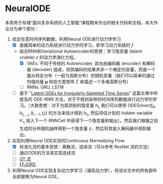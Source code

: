 # NeuralODE
本库用于存储“面向复杂系统的人工智能”课程期末作业的相关代码和文档。本大作业分为单个部分：

1. 给定任意时间序列数据，利用Neural ODE进行动力学学习
    - [x] 直接简单的动力系统进行动力学的学习，即学习动力系统的 $f$ 
    - 结合RNN和Variational Autoencoder的思想：学习隐变量 (latent vriable) $z$ 的动力学演化方程。
        - [x] VAEs: 不同于传统的 Autoencoder, 其也由编码器 (encoder) 和解码器 (decoder) 组成，但其编码的结果并非一个确定的变量，而是一个服从特定分布（一般为高斯分布）的随机变量（我们可以简单的通过均值向量 $\boldsymbol{\mu}$ 和协方差矩阵 $\Sigma$ 来描述一个多维高斯分布）
        - [ ] RNNs: GRU, LSTM
    - [ ] 基于 "[Latent ODEs for Irregularly-Sampled Time Series](https://arxiv.org/abs/1907.03907)" 这篇文章中所提及的 ODE-RNN 方法，对于不规则采样的时间序列数据进行动力学的学习。（大致思想：对于为观测到的隐变量 $h_{t_{i}}$  我们可以使用 $\text{ODESolver}(f_{\theta}, h_{t_{i-1}}, (t_{i-1}, t_{i}))$  的方法来估计得到 $h_{t_{i}}$, 然后将估计到的 hidden variable $h'_{t_i}$ 放入下一个 $\text{RNNCell}$  中获得下一个隐变量和输出）。然后我们根据之前生成的分布随机抽样得到一个隐变量 $z$，然后将其放入解码器中得到输出。
2. 实现利用Neural ODE实现的Continuous Normalizing Flow
    - [x] 标准化流的基本思想：离散流，连续流（可以参考 ResNet 流的方法）
    - [ ] 通过ODE的方法来实现连续流
    - [ ] [OT 流](https://arxiv.org/abs/2006.00104)
    - [ ] [FFJORD](https://arxiv.org/abs/1810.01367)
3. 利用Neural ODE实现复杂动力学学习（涌现动力学），将该论文中的所有部件全部替换为Neural ODE。


